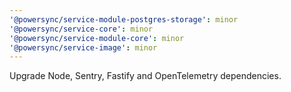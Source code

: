 ```yaml
---
'@powersync/service-module-postgres-storage': minor
'@powersync/service-core': minor
'@powersync/service-module-core': minor
'@powersync/service-image': minor
---
```


Upgrade Node, Sentry, Fastify and OpenTelemetry dependencies.
